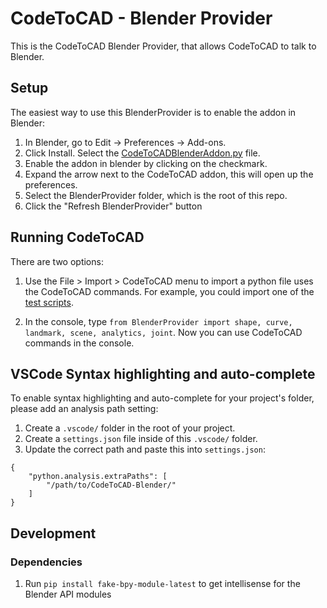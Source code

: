 # CodeToCAD - Blender Provider

This is the CodeToCAD Blender Provider, that allows CodeToCAD to talk to Blender.

## Setup

The easiest way to use this BlenderProvider is to enable the addon in Blender:

1. In Blender, go to Edit -> Preferences -> Add-ons. 
2. Click Install. Select the [CodeToCADBlenderAddon.py](./CodeToCADBlenderAddon.py) file.
3. Enable the addon in blender by clicking on the checkmark.
4. Expand the arrow next to the CodeToCAD addon, this will open up the preferences.
5. Select the BlenderProvider folder, which is the root of this repo.
6. Click the "Refresh BlenderProvider" button

## Running CodeToCAD

There are two options:

1. Use the File > Import > CodeToCAD menu to import a python file uses the CodeToCAD commands. For example, you could import one of the [test scripts](./tests/text.py).

2. In the console, type `from BlenderProvider import shape, curve, landmark, scene, analytics, joint`. Now you can use CodeToCAD commands in the console.


## VSCode Syntax highlighting and auto-complete

To enable syntax highlighting and auto-complete for your project's folder, please add an analysis path setting:

1. Create a `.vscode/` folder in the root of your project.
2. Create a `settings.json` file inside of this `.vscode/` folder. 
3. Update the correct path and paste this into `settings.json`:
```
{
    "python.analysis.extraPaths": [
        "/path/to/CodeToCAD-Blender/"
    ]
}
```

## Development

### Dependencies

1. Run `pip install fake-bpy-module-latest` to get intellisense for the Blender API modules
